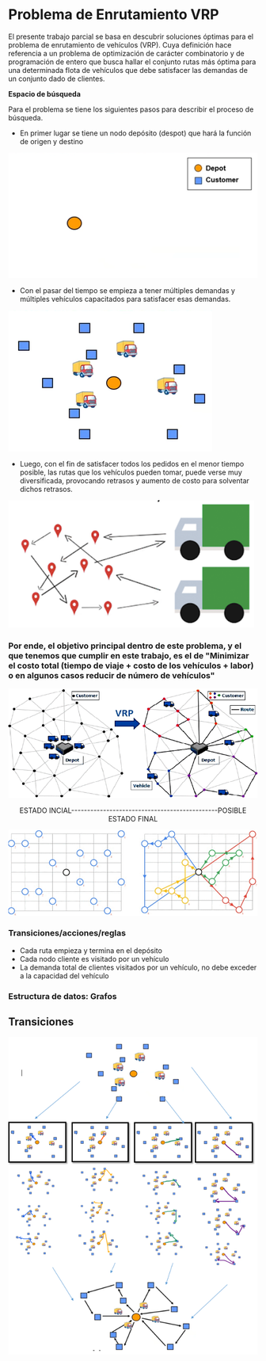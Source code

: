 # **Problema de Enrutamiento VRP**

El presente trabajo parcial se basa en descubrir soluciones óptimas para el problema de enrutamiento de vehículos (VRP). Cuya definición hace referencia a un problema de optimización de carácter combinatorio y de programación de entero que busca hallar el conjunto rutas más óptima para una determinada flota de vehículos que debe satisfacer las demandas de un conjunto dado de clientes.

**Espacio de búsqueda**

Para el problema se tiene los siguientes pasos para describir el proceso de búsqueda.

- En primer lugar se tiene un nodo depósito (despot) que hará la función de origen y destino

![nodo depósito](nodo_depot.png)

- Con el pasar del tiempo se empieza a tener múltiples demandas y múltiples vehículos capacitados para satisfacer esas demandas.

 ![](nodes_depot_customer.png)

- Luego, con el fin de satisfacer todos los pedidos en el menor tiempo posible, las rutas que los vehículos pueden tomar, puede verse muy diversificada, provocando retrasos y aumento de costo para solventar dichos retrasos.

![](routes_diverse.png)

### Por ende, el objetivo principal dentro de este problema, y el que tenemos que cumplir en este trabajo, es el de &quot;Minimizar el costo total (tiempo de viaje + costo de los vehículos + labor) o en algunos casos reducir de número de vehículos&quot;

![](statue_start_final.png)

<center>ESTADO INCIAL----------------------------------------------POSIBLE ESTADO FINAL
</center>

![](statue_start_final_v2.png)

### **Transiciones/acciones/reglas**

- Cada ruta empieza y termina en el depósito
- Cada nodo cliente es visitado por un vehículo
- La demanda total de clientes visitados por un vehículo, no debe exceder a la capacidad del vehículo

### Estructura de datos: Grafos

## Transiciones 
![](transitions.png)